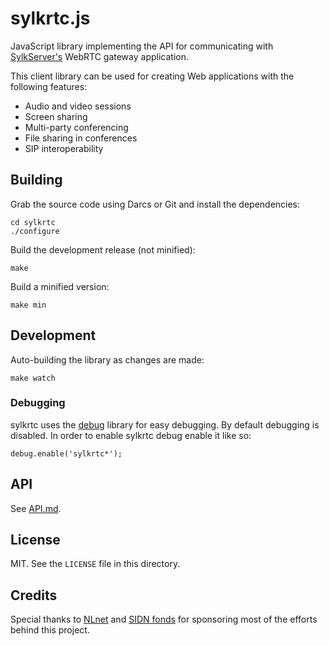 
# sylkrtc.js

JavaScript library implementing the API for communicating with [SylkServer's](http://sylkserver.com)
WebRTC gateway application.

This client library can be used for creating Web applications with the following features:

* Audio and video sessions
* Screen sharing
* Multi-party conferencing
* File sharing in conferences
* SIP interoperability


## Building

Grab the source code using Darcs or Git and install the dependencies:

    cd sylkrtc
    ./configure


Build the development release (not minified):

    make


Build a minified version:

    make min


## Development

Auto-building the library as changes are made:

    make watch


### Debugging

sylkrtc uses the [debug](https://github.com/visionmedia/debug) library for easy debugging. By default debugging is disabled. In order to enable sylkrtc debug enable it like so:

    debug.enable('sylkrtc*');


## API

See [API.md](API.md).


## License

MIT. See the `LICENSE` file in this directory.


## Credits

Special thanks to [NLnet](http://nlnet.nl) and [SIDN fonds](https://www.sidnfonds.nl) for sponsoring most of the efforts behind this project.

